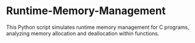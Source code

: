 # Runtime-Memory-Management
This Python script simulates runtime memory management for C programs, analyzing memory allocation and deallocation within functions.
